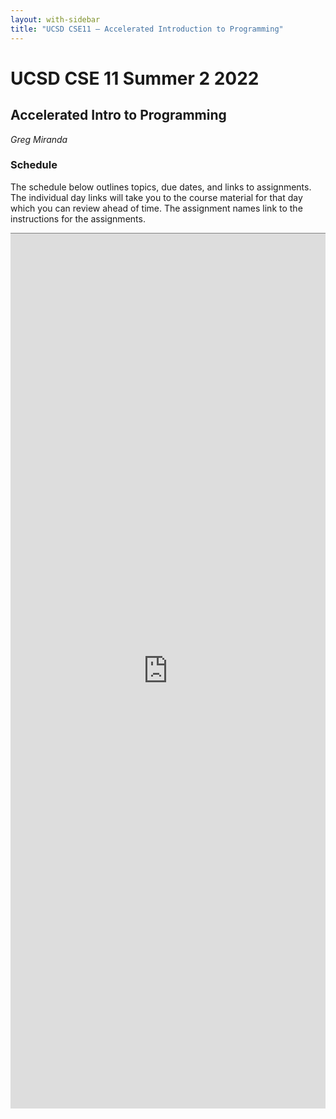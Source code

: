 ```yaml
---
layout: with-sidebar
title: "UCSD CSE11 – Accelerated Introduction to Programming"
---
```


# UCSD CSE 11 Summer 2 2022
## Accelerated Intro to Programming

_Greg Miranda_

<a id="b:disc"></a>
<h3>Schedule</h3>

The schedule below outlines topics, due dates, and links to assignments. The
individual day links will take you to the course material for that day which you
can review ahead of time. The assignment names link to the instructions for the
assignments.

<iframe style="border: none; border-top: 1px solid grey; border-spacing: 2px" src="https://docs.google.com/spreadsheets/d/e/2PACX-1vRmDRXw-bIIDMOEB8-r0OdJJKkHnuKLXNHf41HWXmPqSt736yjfExH7X-5baPVMhHYOvHzFmexf-50c/pubhtml?widget=true&amp;headers=false" width="100%" height="1400px"></iframe>
